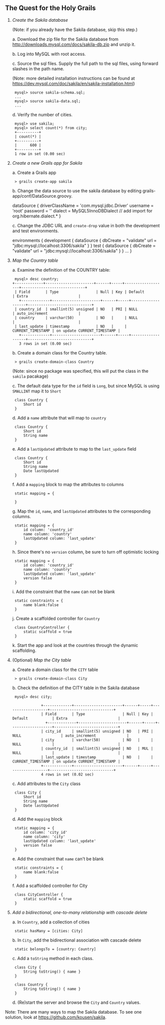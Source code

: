 The Quest for the Holy Grails
-----------------------------

1. *Create the Sakila database*

    (Note: if you already have the Sakila database, skip this step.)

    a. Download the zip file for the Sakila database from http://downloads.mysql.com/docs/sakila-db.zip and unzip it.

    b. Log into MySQL with root access.

    c. Source the sql files. Supply the full path to the sql files, using forward slashes in the path name.

    (Note: more detailed installation instructions can be found at https://dev.mysql.com/doc/sakila/en/sakila-installation.html)

        mysql> source sakila-schema.sql;
        ...
        mysql> source sakila-data.sql;
        ...

    d. Verify the number of cities.

        mysql> use sakila;
        mysql> select count(*) from city;
        +----------+
        | count(*) |
        +----------+
        |      600 |
        +----------+
        1 row in set (0.00 sec)

2. *Create a new Grails app for Sakila*

    a. Create a Grails app

        > grails create-app sakila

    b. Change the data source to use the sakila database by editing grails-app/conf/DataSource.groovy.

    dataSource {
        driverClassName = 'com.mysql.jdbc.Driver'
        username = 'root'
        password = ''
        dialect = MySQL5InnoDBDialect  // add import for org.hibernate.dialect.*
    }

    c. Change the JDBC URL and `create-drop` value in both the development and test environments.

    environments {
        development {
            dataSource {
                dbCreate = "validate"
                url = "jdbc:mysql://localhost:3306/sakila"
            }
        }
        test {
            dataSource {
                dbCreate = "validate"
                url = "jdbc:mysql://localhost:3306/sakila"
            }
        }
        ...
    }

3. *Map the Country table*

    a. Examine the definition of the COUNTRY table:

        mysql> desc country;
       +-------------+----------------------+------+-----+-------------------+-----------------------------+
        | Field       | Type                 | Null | Key | Default           | Extra                       |
          +-------------+----------------------+------+-----+-------------------+-----------------------------+
        | country_id  | smallint(5) unsigned | NO   | PRI | NULL              | auto_increment              |
        | country     | varchar(50)          | NO   |     | NULL              |                             |
        | last_update | timestamp            | NO   |     | CURRENT_TIMESTAMP | on update CURRENT_TIMESTAMP |
          +-------------+----------------------+------+-----+-------------------+-----------------------------+
          3 rows in set (0.00 sec)

    b. Create a domain class for the Country table.

        > grails create-domain-class Country

    (Note: since no package was specified, this will put the class in the `sakila` pacakage)

    c. The default data type for the `id` field is `Long`, but since MySQL is using `SMALLINT` map it to `Short`

        class Country {
            Short id
        }

    d. Add a `name` attribute that will map to `country`

        class Country {
            Short id
            String name
        }

    e. Add a `lastUpdated` attribute to map to the `last_update` field

        class Country {
            Short id
            String name
            Date lastUpdated
        }

    f. Add a `mapping` block to map the attributes to columns

        static mapping = {

        }

    g. Map the `id`, `name`, and `lastUpdated` attributes to the corresponding columns.

        static mapping = {
            id column: 'country_id'
            name column: 'country'
            lastUpdated column: 'last_update'
        }

    h. Since there's no `version` column, be sure to turn off optimistic locking

        static mapping = {
            id column: 'country_id'
            name column: 'country'
            lastUpdated column: 'last_update'
            version false
        }

    i. Add the constraint that the `name` can not be blank

        static constraints = {
            name blank:false
        }

    j. Create a scaffolded controller for `Country`

        class CountryController {
            static scaffold = true
        }

    k. Start the app and look at the countries through the dynamic scaffolding.

3. (Optional) *Map the City table*

    a. Create a domain class for the `CITY` table

        > grails create-domain-class City

    b. Check the definition of the CITY table in the Sakila database

        mysql> desc city;

                    +-------------+----------------------+------+-----+-------------------+-----------------------------+
                    | Field       | Type                 | Null | Key | Default           | Extra                       |
                      +-------------+----------------------+------+-----+-------------------+-----------------------------+
                    | city_id     | smallint(5) unsigned | NO   | PRI | NULL                  | auto_increment              |
                    | city        | varchar(50)          | NO   |     | NULL              |                             |
                    | country_id  | smallint(5) unsigned | NO   | MUL | NULL              |                             |
                    | last_update | timestamp            | NO   |     | CURRENT_TIMESTAMP | on update CURRENT_TIMESTAMP |
                    +-------------+----------------------+------+-----+-------------------+-----------------------------+
                    4 rows in set (0.02 sec)

    c. Add attributes to the `City` class

        class City {
            Short id
            String name
            Date lastUpdated
        }

    d. Add the `mapping` block

        static mapping = {
            id column: 'city_id'
            name column: 'city'
            lastUpdated column: 'last_update'
            version false
        }

    e. Add the constraint that `name` can't be blank

        static constraints = {
            name blank:false
        }

    f. Add a scaffolded controller for City

        class CityController {
            static scaffold = true
        }

5. *Add a bidirectional, one-to-many relationship with cascade delete*

    a. In `Country`, add a collection of cities

        static hasMany = [cities: City]

    b. In `City`, add the bidirectional association with cascade delete

        static belongsTo = [country: Country]

    c. Add a `toString` method in each class.

        class City {
            String toString() { name }
        }

        class Country {
            String toString() { name }
        }

    d. (Re)start the server and browse the `City` and `Country` values.

Note: There are many ways to map the Sakila database. To see one solution, look at https://github.com/kousen/sakila.
